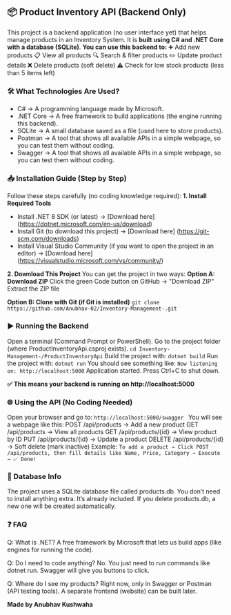 ## 📦 Product Inventory API (Backend Only)
This project is a backend application (no user interface yet) that helps manage products in an Inventory System.
It is **built using C# and .NET Core with a database (SQLite)**.
**You can use this backend to:**
➕ Add new products
📋 View all products
🔍 Search & filter products
✏️ Update product details
❌ Delete products (soft delete)
⚠️ Check for low stock products (less than 5 items left)

### 🛠 What Technologies Are Used?
- C# → A programming language made by Microsoft.
- .NET Core → A free framework to build applications (the engine running this backend).
- SQLite → A small database saved as a file (used here to store products).
- Poatman → A tool that shows all available APIs in a simple webpage, so you can test them without coding.
- Swagger → A tool that shows all available APIs in a simple webpage, so you can test them without coding.

### 📥 Installation Guide (Step by Step)
Follow these steps carefully (no coding knowledge required):
**1. Install Required Tools**
- Install .NET 8 SDK (or latest) → [Download here] (https://dotnet.microsoft.com/en-us/download)
- Install Git (to download this project) → [Download here] (https://git-scm.com/downloads)
- Install Visual Studio Community (if you want to open the project in an editor) → [Download here] (https://visualstudio.microsoft.com/vs/community/)

**2. Download This Project**
You can get the project in two ways:
**Option A: Download ZIP**
Click the green Code button on GitHub → "Download ZIP"
Extract the ZIP file

**Option B: Clone with Git (if Git is installed)**
```git clone https://github.com/Anubhav-02/Inventory-Management-.git```

### ▶️ Running the Backend
Open a terminal (Command Prompt or PowerShell).
Go to the project folder (where ProductInventoryApi.csproj exists).
``` cd Inventory-Management-/ProductInventoryApi ```
Build the project with:
```dotnet build```
Run the project with:
``` dotnet run ```
You should see something like:
```Now listening on: http://localhost:5000```
Application started. Press Ctrl+C to shut down.

**✅ This means your backend is running on http://localhost:5000**

### 🌐 Using the API (No Coding Needed)
Open your browser and go to:
```http://localhost:5000/swagger ```
You will see a webpage like this:
POST /api/products → Add a new product
GET /api/products → View all products
GET /api/products/{id} → View product by ID
PUT /api/products/{id} → Update a product
DELETE /api/products/{id} → Soft delete (mark inactive)
Example: 
``` To add a product → Click POST /api/products, then fill details like Name, Price, Category → Execute → ✅ Done! ```

### 📂 Database Info
The project uses a SQLite database file called products.db.
You don’t need to install anything extra. It’s already included.
If you delete products.db, a new one will be created automatically.

### ❓ FAQ
Q: What is .NET?
A free framework by Microsoft that lets us build apps (like engines for running the code).

Q: Do I need to code anything?
No. You just need to run commands like dotnet run. Swagger will give you buttons to click.

Q: Where do I see my products?
Right now, only in Swagger or Postman (API testing tools). A separate frontend (website) can be built later.

**Made by Anubhav Kushwaha**
